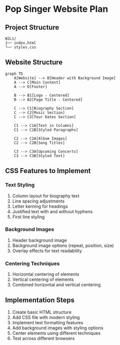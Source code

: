 # Pop Singer Website Plan

## Project Structure
```
W2L1/
├── index.html
└── styles.css
```

## Website Structure
```mermaid
graph TD
    A[Website] --> B[Header with Background Image]
    A --> C[Main Content]
    A --> D[Footer]
    
    B --> B1[Logo - Centered]
    B --> B2[Page Title - Centered]
    
    C --> C1[Biography Section]
    C --> C2[Music Section]
    C --> C3[Tour Dates Section]
    
    C1 --> C1A[Text in Columns]
    C1 --> C1B[Styled Paragraphs]
    
    C2 --> C2A[Album Images]
    C2 --> C2B[Song Titles]
    
    C3 --> C3A[Upcoming Concerts]
    C3 --> C3B[Styled Text]
```

## CSS Features to Implement

### Text Styling
1. Column layout for biography text
2. Line spacing adjustments
3. Letter kerning for headings
4. Justified text with and without hyphens
5. First line styling

### Background Images
1. Header background image
2. Background image options (repeat, position, size)
3. Overlay effects for text readability

### Centering Techniques
1. Horizontal centering of elements
2. Vertical centering of elements
3. Combined horizontal and vertical centering

## Implementation Steps

1. Create basic HTML structure
2. Add CSS file with modern styling
3. Implement text formatting features
4. Add background images with styling options
5. Center elements using different techniques
6. Test across different browsers